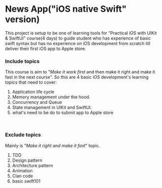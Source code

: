# News App("iOS native Swift" version)

This project is setup to be one of learning tools for "Practical iOS with UIKit & SwiftUI" course(4 days) to guide student who has experience of basic swift syntax but has no experience on iOS development from scratch till deliver their first iOS app to Apple store.
<br />

### Include topics
This course is aim to "*Make it work first* and then make it right and make it fast in the next course". So this are 4 basic iOS development's learning topics that need to cover:
1. Application life cycle
1. Memory management under the hood.
1. Concurrency and Queue
1. State management in UIKit and SwiftUI.
4. what's need to be do to submit app to Apple store
<br />


### Exclude topics
Mainly is "*Make it right and make it fast*" topic.
1. TDD 
1. Design pattern
1. Architecture pattern
1. Animation
1. Clan code
1. basic swift101
<br />
